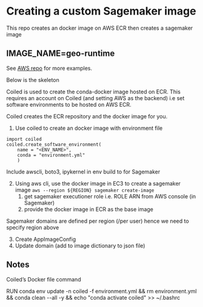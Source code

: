 # Creating a custom Sagemaker image

This repo creates an docker image on AWS ECR then creates a sagemaker image

## IMAGE_NAME=geo-runtime

See [AWS repo](https://github.com/aws-samples/sagemaker-studio-custom-image-samples) for more examples.

Below is the skeleton

Coiled is used to create the conda-docker image hosted on ECR.
This requires an account on Coiled (and setting AWS as the backend)
i.e set software environments to be hosted on AWS ECR.

Coiled creates the ECR repository and the docker image for you.

1. Use coiled to create an docker image with environment file
```
import coiled
coiled.create_software_environment(
	name = "<ENV_NAME>",
	conda = "environment.yml"
	)
```
Include awscli, boto3, ipykernel in env build to for Sagemaker
		
2. Using aws cli, use the docker image in EC3 to create a sagemaker image
`aws --region ${REGION} sagemaker create-image`
    1. get sagemaker executioner role i.e. ROLE ARN from AWS console (in Sagemaker)
    2. provide the docker image in ECR as the base image
    
Sagemaker domains are defined per region (/per user) hence we need to specify region above

3. Create AppImageConfig
4. Update domain (add to image dictionary to json file)


## Notes

Coiled’s Docker file command

RUN conda env update -n coiled -f environment.yml     && rm environment.yml     && conda clean --all -y     && echo "conda activate coiled" >> ~/.bashrc


